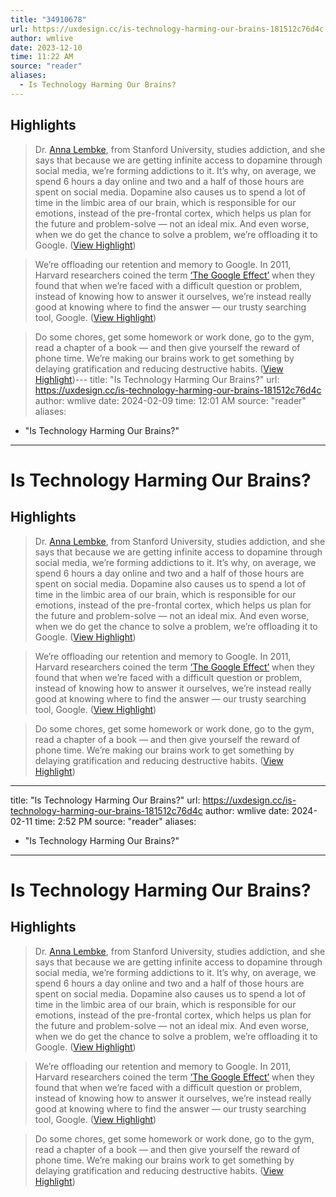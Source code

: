 ```yaml
---
title: "34910678"
url: https://uxdesign.cc/is-technology-harming-our-brains-181512c76d4c
author: wmlive
date: 2023-12-10
time: 11:22 AM
source: "reader"
aliases:
  - Is Technology Harming Our Brains?
---
```

## Highlights
> Dr. [Anna Lembke](https://www.theguardian.com/global/2021/aug/22/how-digital-media-turned-us-all-into-dopamine-addicts-and-what-we-can-do-to-break-the-cycle), from Stanford University, studies addiction, and she says that because we are getting infinite access to dopamine through social media, we’re forming addictions to it. It’s why, on average, we spend 6 hours a day online and two and a half of those hours are spent on social media.
> Dopamine also causes us to spend a lot of time in the limbic area of our brain, which is responsible for our emotions, instead of the pre-frontal cortex, which helps us plan for the future and problem-solve — not an ideal mix. And even worse, when we do get the chance to solve a problem, we’re offloading it to Google. ([View Highlight](https://read.readwise.io/read/01hgr9ewt2gj7szj0j9h3ykyfd))

> We’re offloading our retention and memory to Google. In 2011, Harvard researchers coined the term [‘The Google Effect’](https://scholar.harvard.edu/files/dwegner/files/sparrow_et_al._2011.pdf) when they found that when we’re faced with a difficult question or problem, instead of knowing how to answer it ourselves, we’re instead really good at knowing where to find the answer — our trusty searching tool, Google. ([View Highlight](https://read.readwise.io/read/01hgr9fyxbn982kdt4cbhetkxf))

> Do some chores, get some homework or work done, go to the gym, read a chapter of a book — and then give yourself the reward of phone time.
> We’re making our brains work to get something by delaying gratification and reducing destructive habits. ([View Highlight](https://read.readwise.io/read/01hgr9k8y2ttmvvnc5rpssfsq1))---
title: "Is Technology Harming Our Brains?"
url: https://uxdesign.cc/is-technology-harming-our-brains-181512c76d4c
author: wmlive
date: 2024-02-09
time: 12:01 AM
source: "reader"
aliases:
  - "Is Technology Harming Our Brains?"
---
# Is Technology Harming Our Brains?

## Highlights
> Dr. [Anna Lembke](https://www.theguardian.com/global/2021/aug/22/how-digital-media-turned-us-all-into-dopamine-addicts-and-what-we-can-do-to-break-the-cycle), from Stanford University, studies addiction, and she says that because we are getting infinite access to dopamine through social media, we’re forming addictions to it. It’s why, on average, we spend 6 hours a day online and two and a half of those hours are spent on social media.
> Dopamine also causes us to spend a lot of time in the limbic area of our brain, which is responsible for our emotions, instead of the pre-frontal cortex, which helps us plan for the future and problem-solve — not an ideal mix. And even worse, when we do get the chance to solve a problem, we’re offloading it to Google. ([View Highlight](https://read.readwise.io/read/01hgr9ewt2gj7szj0j9h3ykyfd))

> We’re offloading our retention and memory to Google. In 2011, Harvard researchers coined the term [‘The Google Effect’](https://scholar.harvard.edu/files/dwegner/files/sparrow_et_al._2011.pdf) when they found that when we’re faced with a difficult question or problem, instead of knowing how to answer it ourselves, we’re instead really good at knowing where to find the answer — our trusty searching tool, Google. ([View Highlight](https://read.readwise.io/read/01hgr9fyxbn982kdt4cbhetkxf))

> Do some chores, get some homework or work done, go to the gym, read a chapter of a book — and then give yourself the reward of phone time.
> We’re making our brains work to get something by delaying gratification and reducing destructive habits. ([View Highlight](https://read.readwise.io/read/01hgr9k8y2ttmvvnc5rpssfsq1))

---
title: "Is Technology Harming Our Brains?"
url: https://uxdesign.cc/is-technology-harming-our-brains-181512c76d4c
author: wmlive
date: 2024-02-11
time: 2:52 PM
source: "reader"
aliases:
  - "Is Technology Harming Our Brains?"
---
# Is Technology Harming Our Brains?

## Highlights
> Dr. [Anna Lembke](https://www.theguardian.com/global/2021/aug/22/how-digital-media-turned-us-all-into-dopamine-addicts-and-what-we-can-do-to-break-the-cycle), from Stanford University, studies addiction, and she says that because we are getting infinite access to dopamine through social media, we’re forming addictions to it. It’s why, on average, we spend 6 hours a day online and two and a half of those hours are spent on social media.
> Dopamine also causes us to spend a lot of time in the limbic area of our brain, which is responsible for our emotions, instead of the pre-frontal cortex, which helps us plan for the future and problem-solve — not an ideal mix. And even worse, when we do get the chance to solve a problem, we’re offloading it to Google. ([View Highlight](https://read.readwise.io/read/01hgr9ewt2gj7szj0j9h3ykyfd))

> We’re offloading our retention and memory to Google. In 2011, Harvard researchers coined the term [‘The Google Effect’](https://scholar.harvard.edu/files/dwegner/files/sparrow_et_al._2011.pdf) when they found that when we’re faced with a difficult question or problem, instead of knowing how to answer it ourselves, we’re instead really good at knowing where to find the answer — our trusty searching tool, Google. ([View Highlight](https://read.readwise.io/read/01hgr9fyxbn982kdt4cbhetkxf))

> Do some chores, get some homework or work done, go to the gym, read a chapter of a book — and then give yourself the reward of phone time.
> We’re making our brains work to get something by delaying gratification and reducing destructive habits. ([View Highlight](https://read.readwise.io/read/01hgr9k8y2ttmvvnc5rpssfsq1))

